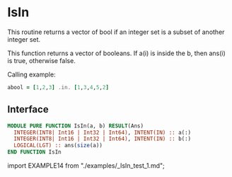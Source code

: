 # IsIn

<!-- markdownlint-disable MD041 MD013 MD033 -->

This routine returns a vector of bool if an integer set is a subset of another integer set.

This function returns a vector of booleans. If a(i) is inside the b, then ans(i) is true, otherwise false.

Calling example:

```fortran
abool = [1,2,3] .in. [1,3,4,5,2]
```

## Interface

<Tabs>
<TabItem value="interface" label="܀ Interface" default>

```fortran
MODULE PURE FUNCTION IsIn(a, b) RESULT(Ans)
  INTEGER(INT8| Int16 | Int32 | Int64), INTENT(IN) :: a(:)
  INTEGER(INT8| Int16 | Int32 | Int64), INTENT(IN) :: b(:)
  LOGICAL(LGT) :: ans(size(a))
END FUNCTION IsIn
```

</TabItem>

<TabItem value="example" label="️܀ See example">

import EXAMPLE14 from "./examples/_IsIn_test_1.md";

<EXAMPLE14 />

</TabItem>

<TabItem value="close" label="↢ ">

</TabItem>
</Tabs>
